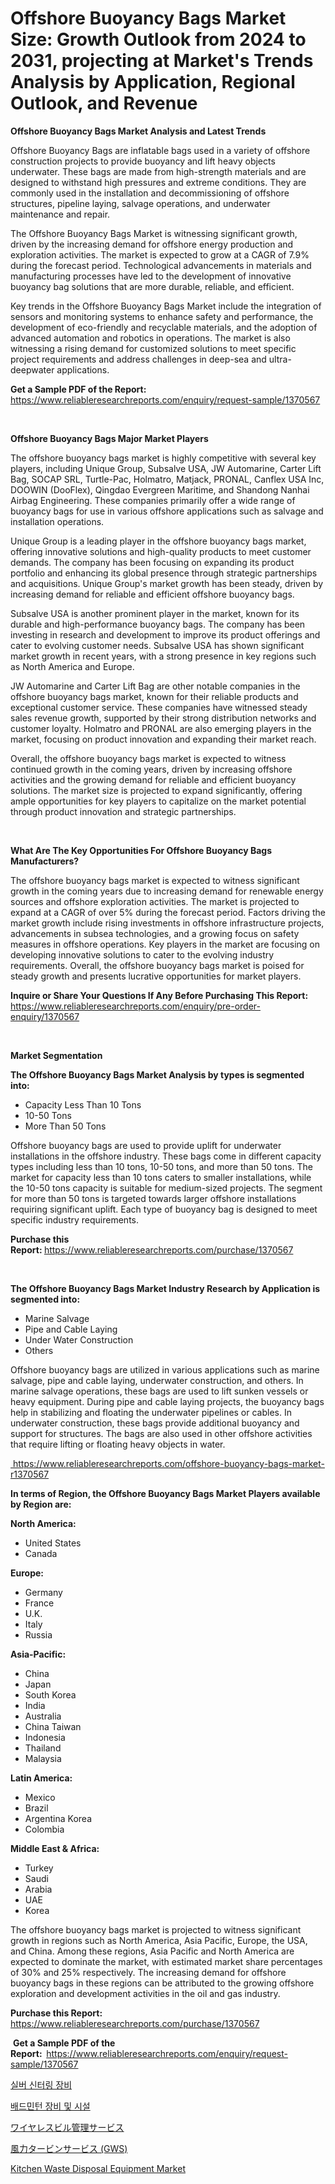 <p><h1>Offshore Buoyancy Bags Market Size: Growth Outlook from 2024 to 2031, projecting at Market's Trends Analysis by Application, Regional Outlook, and Revenue</h1></p><p><strong>Offshore Buoyancy Bags Market Analysis and Latest Trends</strong></p>
<p><p>Offshore Buoyancy Bags are inflatable bags used in a variety of offshore construction projects to provide buoyancy and lift heavy objects underwater. These bags are made from high-strength materials and are designed to withstand high pressures and extreme conditions. They are commonly used in the installation and decommissioning of offshore structures, pipeline laying, salvage operations, and underwater maintenance and repair.</p><p>The Offshore Buoyancy Bags Market is witnessing significant growth, driven by the increasing demand for offshore energy production and exploration activities. The market is expected to grow at a CAGR of 7.9% during the forecast period. Technological advancements in materials and manufacturing processes have led to the development of innovative buoyancy bag solutions that are more durable, reliable, and efficient.</p><p>Key trends in the Offshore Buoyancy Bags Market include the integration of sensors and monitoring systems to enhance safety and performance, the development of eco-friendly and recyclable materials, and the adoption of advanced automation and robotics in operations. The market is also witnessing a rising demand for customized solutions to meet specific project requirements and address challenges in deep-sea and ultra-deepwater applications.</p></p>
<p><strong>Get a Sample PDF of the Report:&nbsp;</strong> <a href="https://www.reliableresearchreports.com/enquiry/request-sample/1370567">https://www.reliableresearchreports.com/enquiry/request-sample/1370567</a></p>
<p>&nbsp;</p>
<p><strong>Offshore Buoyancy Bags Major Market Players</strong></p>
<p><p>The offshore buoyancy bags market is highly competitive with several key players, including Unique Group, Subsalve USA, JW Automarine, Carter Lift Bag, SOCAP SRL, Turtle-Pac, Holmatro, Matjack, PRONAL, Canflex USA Inc, DOOWIN (DooFlex), Qingdao Evergreen Maritime, and Shandong Nanhai Airbag Engineering. These companies primarily offer a wide range of buoyancy bags for use in various offshore applications such as salvage and installation operations.</p><p>Unique Group is a leading player in the offshore buoyancy bags market, offering innovative solutions and high-quality products to meet customer demands. The company has been focusing on expanding its product portfolio and enhancing its global presence through strategic partnerships and acquisitions. Unique Group's market growth has been steady, driven by increasing demand for reliable and efficient offshore buoyancy bags.</p><p>Subsalve USA is another prominent player in the market, known for its durable and high-performance buoyancy bags. The company has been investing in research and development to improve its product offerings and cater to evolving customer needs. Subsalve USA has shown significant market growth in recent years, with a strong presence in key regions such as North America and Europe.</p><p>JW Automarine and Carter Lift Bag are other notable companies in the offshore buoyancy bags market, known for their reliable products and exceptional customer service. These companies have witnessed steady sales revenue growth, supported by their strong distribution networks and customer loyalty. Holmatro and PRONAL are also emerging players in the market, focusing on product innovation and expanding their market reach.</p><p>Overall, the offshore buoyancy bags market is expected to witness continued growth in the coming years, driven by increasing offshore activities and the growing demand for reliable and efficient buoyancy solutions. The market size is projected to expand significantly, offering ample opportunities for key players to capitalize on the market potential through product innovation and strategic partnerships.</p></p>
<p>&nbsp;</p>
<p><strong>What Are The Key Opportunities For Offshore Buoyancy Bags Manufacturers?</strong></p>
<p><p>The offshore buoyancy bags market is expected to witness significant growth in the coming years due to increasing demand for renewable energy sources and offshore exploration activities. The market is projected to expand at a CAGR of over 5% during the forecast period. Factors driving the market growth include rising investments in offshore infrastructure projects, advancements in subsea technologies, and a growing focus on safety measures in offshore operations. Key players in the market are focusing on developing innovative solutions to cater to the evolving industry requirements. Overall, the offshore buoyancy bags market is poised for steady growth and presents lucrative opportunities for market players.</p></p>
<p><strong>Inquire or Share Your Questions If Any Before Purchasing This Report:</strong> <a href="https://www.reliableresearchreports.com/enquiry/pre-order-enquiry/1370567">https://www.reliableresearchreports.com/enquiry/pre-order-enquiry/1370567</a></p>
<p>&nbsp;</p>
<p><strong>Market Segmentation</strong></p>
<p><strong>The Offshore Buoyancy Bags Market Analysis by types is segmented into:</strong></p>
<p><ul><li>Capacity Less Than 10 Tons</li><li>10-50 Tons</li><li>More Than 50 Tons</li></ul></p>
<p><p>Offshore buoyancy bags are used to provide uplift for underwater installations in the offshore industry. These bags come in different capacity types including less than 10 tons, 10-50 tons, and more than 50 tons. The market for capacity less than 10 tons caters to smaller installations, while the 10-50 tons capacity is suitable for medium-sized projects. The segment for more than 50 tons is targeted towards larger offshore installations requiring significant uplift. Each type of buoyancy bag is designed to meet specific industry requirements.</p></p>
<p><strong>Purchase this Report:&nbsp;</strong><a href="https://www.reliableresearchreports.com/purchase/1370567">https://www.reliableresearchreports.com/purchase/1370567</a></p>
<p>&nbsp;</p>
<p><strong>The Offshore Buoyancy Bags Market Industry Research by Application is segmented into:</strong></p>
<p><ul><li>Marine Salvage</li><li>Pipe and Cable Laying</li><li>Under Water Construction</li><li>Others</li></ul></p>
<p><p>Offshore buoyancy bags are utilized in various applications such as marine salvage, pipe and cable laying, underwater construction, and others. In marine salvage operations, these bags are used to lift sunken vessels or heavy equipment. During pipe and cable laying projects, the buoyancy bags help in stabilizing and floating the underwater pipelines or cables. In underwater construction, these bags provide additional buoyancy and support for structures. The bags are also used in other offshore activities that require lifting or floating heavy objects in water.</p></p>
<p><a href="https://www.reliableresearchreports.com/offshore-buoyancy-bags-market-r1370567">&nbsp;https://www.reliableresearchreports.com/offshore-buoyancy-bags-market-r1370567</a></p>
<p><strong>In terms of Region, the Offshore Buoyancy Bags Market Players available by Region are:</strong></p>
<p>
    <p> <strong> North America: </strong>
        <ul>
            <li>United States</li>
            <li>Canada</li>
        </ul>
        </p> 
    <p> <strong> Europe: </strong>
        <ul>
            <li>Germany</li>
            <li>France</li>
            <li>U.K.</li>
            <li>Italy</li>
            <li>Russia</li>
        </ul>
        </p> 
    <p> <strong> Asia-Pacific: </strong>
        <ul>
            <li>China</li>
            <li>Japan</li>
            <li>South Korea</li>
            <li>India</li>
            <li>Australia</li>
            <li>China Taiwan</li>
            <li>Indonesia</li>
            <li>Thailand</li>
            <li>Malaysia</li>
        </ul>
        </p> 
    <p> <strong> Latin America: </strong>
        <ul>
            <li>Mexico</li>
            <li>Brazil</li>
            <li>Argentina Korea</li>
            <li>Colombia</li>
        </ul>
        </p> 
    <p> <strong> Middle East & Africa: </strong>
        <ul>
            <li>Turkey</li>
            <li>Saudi</li>
            <li>Arabia</li>
            <li>UAE</li>
            <li>Korea</li>
        </ul>
    </p>
    </p>
<p><p>The offshore buoyancy bags market is projected to witness significant growth in regions such as North America, Asia Pacific, Europe, the USA, and China. Among these regions, Asia Pacific and North America are expected to dominate the market, with estimated market share percentages of 30% and 25% respectively. The increasing demand for offshore buoyancy bags in these regions can be attributed to the growing offshore exploration and development activities in the oil and gas industry.</p></p>
<p><strong>Purchase this Report: </strong><a href="https://www.reliableresearchreports.com/purchase/1370567">https://www.reliableresearchreports.com/purchase/1370567</a></p>
<p>&nbsp;<strong>Get a Sample PDF of the Report:&nbsp;&nbsp;</strong><a href="https://www.reliableresearchreports.com/enquiry/request-sample/1370567">https://www.reliableresearchreports.com/enquiry/request-sample/1370567</a></p>
<p><strong></strong></p>
<p><p><a href="https://github.com/ZacharyScthmitt4465/Market-Research-Report-List-1/blob/main/775135084291.md">실버 신터링 장비</a></p><p><a href="https://medium.com/@beaublock13/%EB%B0%B0%EB%93%9C%EB%AF%BC%ED%84%B4-%EC%9E%A5%EB%B9%84-%EB%B0%8F-%EC%8B%9C%EC%84%A4-%EC%8B%9C%EC%9E%A5-2031%EB%85%84%EA%B9%8C%EC%A7%80%EC%9D%98-%ED%8A%B8%EB%A0%8C%EB%93%9C-%EC%98%88%EC%B8%A1-%EB%B0%8F-%EA%B2%BD%EC%9F%81-%EB%B6%84%EC%84%9D-362d97c10d77">배드민턴 장비 및 시설</a></p><p><a href="https://github.com/dadanedu33/Market-Research-Report-List-1/blob/main/283680991493.md">ワイヤレスビル管理サービス</a></p><p><a href="https://github.com/ihabdkwlxs948/Market-Research-Report-List-2/blob/main/475671691492.md">風力タービンサービス (GWS)</a></p><p><a href="https://github.com/mabutironaldo/Market-Research-Report-List-4/blob/main/kitchen-waste-disposal-equipment-market.md">Kitchen Waste Disposal Equipment Market</a></p></p>